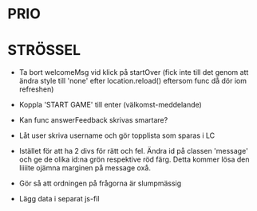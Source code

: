 PRIO
=======================================================


STRÖSSEL
=======================================================
- Ta bort welcomeMsg vid klick på startOver
(fick inte till det genom att ändra style till 'none' efter location.reload() eftersom func då dör iom refreshen)

- Koppla 'START GAME' till enter (välkomst-meddelande)

- Kan func answerFeedback skrivas smartare?

- Låt user skriva username och gör topplista som sparas i LC

- Istället för att ha 2 divs för rätt och fel. Ändra id på classen 'message' och ge de olika id:na
grön respektive röd färg. Detta kommer lösa den liiiite ojämna marginen på message oxå.







- Gör så att ordningen på frågorna är slumpmässig

- Lägg data i separat js-fil